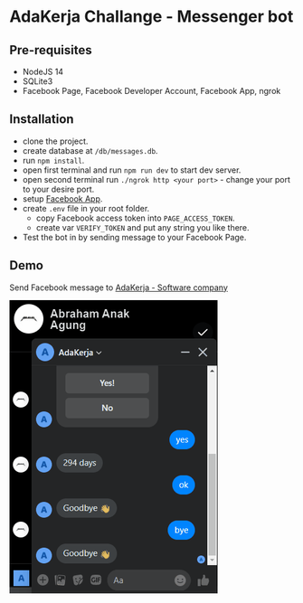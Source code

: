 # AdaKerja Challange - Messenger bot

## Pre-requisites

-   NodeJS 14
-   SQLite3
-   Facebook Page, Facebook Developer Account, Facebook App, ngrok

## Installation

-   clone the project.
-   create database at `/db/messages.db`.
-   run `npm install`.
-   open first terminal and run `npm run dev` to start dev server.
-   open second terminal run `./ngrok http <your port>` - change your port to your desire port.
-   setup [Facebook App](https://developers.facebook.com/docs/messenger-platform/getting-started/app-setup).
-   create `.env` file in your root folder.
    -   copy Facebook access token into `PAGE_ACCESS_TOKEN`.
    -   create var `VERIFY_TOKEN` and put any string you like there.
-   Test the bot in by sending message to your Facebook Page.

## Demo

Send Facebook message to [AdaKerja - Software company](https://www.facebook.com/AdaKerja-107353434841954)


![project demo in gif](https://github.com/padunk/adakerja-challenge-nodejs/blob/main/media/adaKerja.gif?raw=true)
